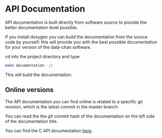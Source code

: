 # API Documentation

API documentation is built directly from software source to provide the better
documentation level possible.

If you install doxygen you can build the documentation from the source code by yourself: this will provide you with the best possible documentation for your
version of the data-chan software.

cd into the project directory and type

```sh
make documentation -j2
```

This will build the documentation.

## Online versions

The API documentation you can find online is related to a specific git revision, which is the latest commit in the master branch.

You can read the the git commit hash of the documentation on the left side of the documentation title.

You can find the C API documentation [here](Documentation/C_API/html).

